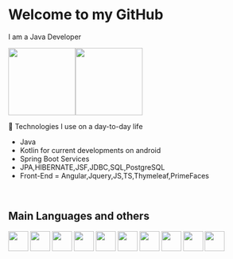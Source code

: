 <h1> Welcome to my GitHub </h1>

I am a Java Developer


<div>
    <img height="135em" src="https://github-readme-stats-ten-gilt.vercel.app/api?username=devgustavopavao&show_icons=true&theme=dracula&count_private=false"><img height="135em" src="https://github-readme-stats-ten-gilt.vercel.app/api/top-langs/?username=devgustavopavao&layout=compact&theme=dracula">
</div>

🧰 Technologies I use on a day-to-day life
  <ul>
      <li>Java</li>
      <li>Kotlin for current developments on android</li>
      <li>Spring Boot Services</li>
      <li>JPA,HIBERNATE,JSF,JDBC,SQL,PostgreSQL</li>
    <li>Front-End = Angular,Jquery,JS,TS,Thymeleaf,PrimeFaces</li>
      
  </ul>
  <br/>
  
  <h2> Main Languages and others</h2>
  <div>
    <img height='40em' src='https://cdn.worldvectorlogo.com/logos/java.svg'>
     <img height='40em' src='https://cdn.worldvectorlogo.com/logos/kotlin-1.svg'>
     <img height='40em' src='https://cdn.worldvectorlogo.com/logos/javascript-1.svg'> 
     <img height='40em' src='https://cdn.worldvectorlogo.com/logos/html-1.svg'> 
     <img height='40em' src='https://cdn.worldvectorlogo.com/logos/css-3.svg'> 
     <img height='40em' src='https://cdn.worldvectorlogo.com/logos/postgresql.svg'>
      <img height='40em' src='https://cdn.worldvectorlogo.com/logos/spring-3.svg'> 
      <img height='40em' src='https://cdn.worldvectorlogo.com/logos/hibernate.svg'> 
      <img height='40em' src='https://cdn.worldvectorlogo.com/logos/angular-3.svg'> 
      <img height='40em' src=' https://cdn.worldvectorlogo.com/logos/aws-2.svg'> 
        
      
 
     
  </div>


 
